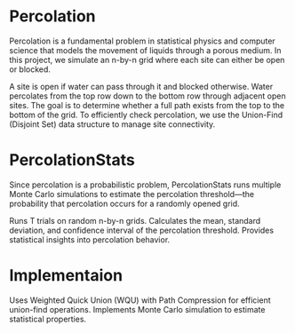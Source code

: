 # Percolation
Percolation is a fundamental problem in statistical physics and computer science that models the movement of liquids through a porous medium. In this project, we simulate an n-by-n grid where each site can either be open or blocked.

A site is open if water can pass through it and blocked otherwise.
Water percolates from the top row down to the bottom row through adjacent open sites.
The goal is to determine whether a full path exists from the top to the bottom of the grid.
To efficiently check percolation, we use the Union-Find (Disjoint Set) data structure to manage site connectivity.

# PercolationStats
Since percolation is a probabilistic problem, PercolationStats runs multiple Monte Carlo simulations to estimate the percolation threshold—the probability that percolation occurs for a randomly opened grid.

Runs T trials on random n-by-n grids.
Calculates the mean, standard deviation, and confidence interval of the percolation threshold.
Provides statistical insights into percolation behavior.

# Implementaion
Uses Weighted Quick Union (WQU) with Path Compression for efficient union-find operations.
Implements Monte Carlo simulation to estimate statistical properties.
